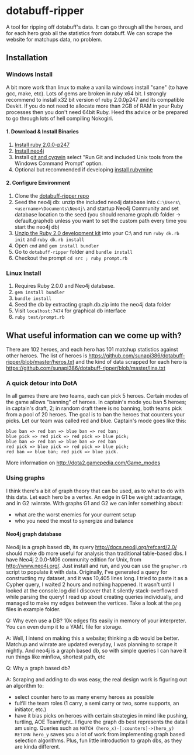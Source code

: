 dotabuff-ripper
===============

A tool for ripping off dotabuff's data. 
It can go through all the heroes, and for each hero grab all the statistics from dotabuff.
We can scrape the website for matchups data, no problem. 

Installation
------------

### Windows Install
A bit more work than linux to make a vanilla windows install "sane" (to have gcc, make, etc).
Lots of gems are broken in ruby x64 bit. I strongly recommend to install x32 bit version of ruby 2.0.0p247
and its compatible Devkit. If you do not need to allocate more than 2GB of RAM in your Ruby processes
then you don't need 64bit Ruby. Heed ths advice or be prepared to go through lots of hell compiling Nokogiri.

#### 1. Download & Install Binaries
1. [Install ruby 2.0.0-p247](http://rubyinstaller.org/downloads/)
2. [Install neo4j](http://www.neo4j.org/download/windows)
3. Install [git and cygwin](https://code.google.com/p/msysgit/downloads/detail?name=Git-1.8.4-preview20130916.exe&can=2&q=)
select "Run Git and included Unix tools from the Windows Command Prompt" option.
4. Optional but recommended if developing [install rubymine](https://www.jetbrains.com/ruby/download/)

#### 2. Configure Environment
1. Clone the [dotabuff-ripper repo](https://github.com/sunapi386/dotabuff-ripper)
2. Seed the neo4j db: unzip the included neo4j database into `C:\Users\<username>\Documents\Neo4j\` and startup
Neo4j Community and set database location to the seed (you should rename graph.db folder -> default.graphdb unless you want to
set the custom path every time you start the neo4j db)
3. [Unzip the Ruby 2.0 development kit](http://rubyinstaller.org/downloads/) into your C:\ and run `ruby dk.rb init` and
 `ruby dk.rb install`
4. Open `cmd` and `gem install bundler`
5. Go to `dotabuff-ripper` folder and `bundle install`
6. Checkout the prompt `cd src ; ruby prompt.rb`

### Linux Install
1. Requires Ruby 2.0.0 and Neo4j database.
2. `gem install bundler`
3. `bundle install`
4. Seed the db by extracting graph.db.zip into the neo4j data folder
5. Visit `localhost:7474` for graphical db interface
6. `ruby test/prompt.rb`


What useful information can we come up with?
--------------------------------------------

There are 102 heroes, and each hero has 101 matchup statistics against other heroes. 
The list of heroes is 
    https://github.com/sunapi386/dotabuff-ripper/blob/master/heros.txt
and the kind of data scrapped for each hero is
    https://github.com/sunapi386/dotabuff-ripper/blob/master/lina.txt

### A quick detour into DotA
In all games there are two teams, each can pick 5 heroes. Certain modes of the game allows "banning" of heroes. In captain's mode you ban 5 heroes; in captain's draft, 2; in random draft there is no banning, both teams pick from a pool of 20 heroes. 
The goal is to ban the heroes that counters your picks. Let our team was called red and blue.
Captain's mode goes like this:

    blue ban => red ban => blue ban => red ban;
    blue pick => red pick => red pick => blue pick;
    blue ban => red ban => blue ban => red ban
    red pick => blue pick => red pick => blue pick;
    red ban => blue ban; red pick => blue pick.
    
More information on http://dota2.gamepedia.com/Game_modes

### Using graphs 
I think there's a bit of graph theory that can be used, as to what to do with this data. Let each hero be a vertex. An edge in G1 be weight :advantage, and in G2 :winrate. With graphs G1 and G2 we can infer something about:
- what are the worst enemies for your current setup
- who you need the most to synergize and balance

#### Neo4j graph database
Neo4j is a graph based db, its query http://docs.neo4j.org/refcard/2.0/ should make db more useful for analysis than traditional table-based dbs. I have Neo4j 2.0.0-M06 community edition for Unix, from http://www.neo4j.org/. Just install and run, and you can use the `grapher.rb` script to populate it with data.
Originally, I've generated a query for constructing my dataset, and it was 10,405 lines long. I tried to paste it as a Cypher query, I waited 2 hours and nothing happened. It wasn't until I looked at the console.log did I discover that it silently stack-overflowed while parsing the query! 
I read up about creating queries individually, and managed to make my edges between the vertices. Take a look at the `png` files in example folder.

Q: Why even use a DB? 10k edges fits easily in memory of your interpreter. You can even dump it to a YAML file for storage.

A: Well, I intend on making this a website; thinking a db would be better. Matchup and winrate are updated everyday, I was planning to scrape it nightly. And neo4j is a graph based db, so with simple queries I can have it run things like minflow, shortest path, etc

Q: Why a graph based db?

A: Scraping and adding to db was easy, the real design work is figuring out an algorithm to: 
- select counter hero to as many enemy heroes as possible 
- fulfill the team roles (1 carry, a semi carry or two, some supports, an initiator, etc.)
- have it bias picks on heroes with certain strategies in mind like pushing, turtling, AOE Teamfight..
I figure the graph db best represents the data I am using. 
Queries such as `MATCH (hero_x)-[:counters]->(hero_y) RETURN hero_y` saves you a lot of work from implementing
graph based selection algorithms. Plus, fun little introduction to graph dbs, as they are kinda different.


